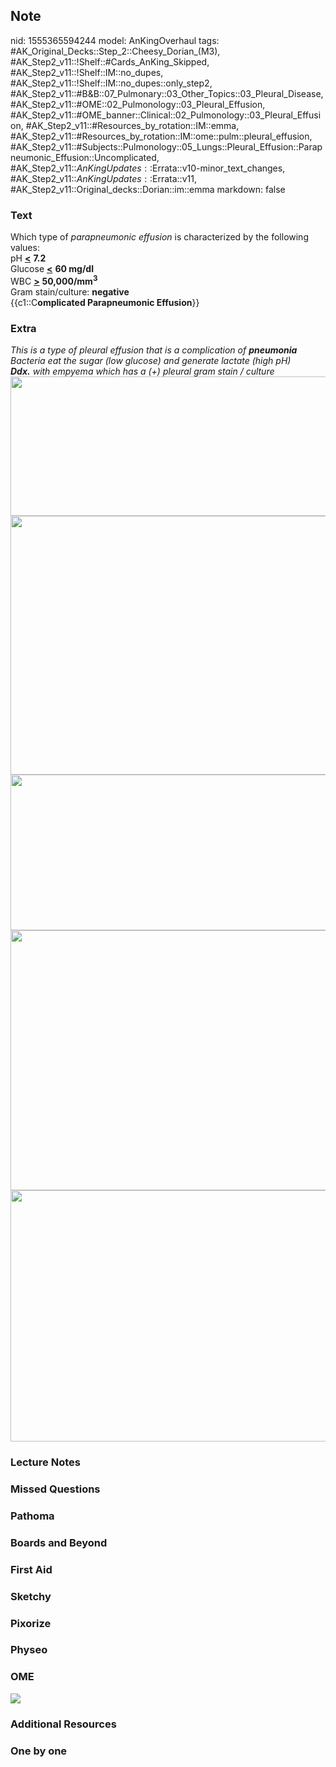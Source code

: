## Note
nid: 1555365594244
model: AnKingOverhaul
tags: #AK_Original_Decks::Step_2::Cheesy_Dorian_(M3), #AK_Step2_v11::!Shelf::#Cards_AnKing_Skipped, #AK_Step2_v11::!Shelf::IM::no_dupes, #AK_Step2_v11::!Shelf::IM::no_dupes::only_step2, #AK_Step2_v11::#B&B::07_Pulmonary::03_Other_Topics::03_Pleural_Disease, #AK_Step2_v11::#OME::02_Pulmonology::03_Pleural_Effusion, #AK_Step2_v11::#OME_banner::Clinical::02_Pulmonology::03_Pleural_Effusion, #AK_Step2_v11::#Resources_by_rotation::IM::emma, #AK_Step2_v11::#Resources_by_rotation::IM::ome::pulm::pleural_effusion, #AK_Step2_v11::#Subjects::Pulmonology::05_Lungs::Pleural_Effusion::Parapneumonic_Effusion::Uncomplicated, #AK_Step2_v11::$AnKingUpdates::$Errata::v10-minor_text_changes, #AK_Step2_v11::$AnKingUpdates::$Errata::v11, #AK_Step2_v11::Original_decks::Dorian::im::emma
markdown: false

### Text
<div>
  Which type of <i>parapneumonic effusion</i> is characterized by
  the following values:
</div>
<div>
  <div>
    pH <u><b><</b></u> <b>7.2</b>
  </div>
  <div>
    Glucose <u><b><</b></u> <b>60 mg/dl</b>
  </div>
  <div>
    WBC <u><b>></b></u> <b>50,000/mm<sup>3</sup></b>
  </div>Gram stain/culture: <b>negative</b>
</div>
<div>
  {{c1::C<b>omplicated Parapneumonic Effusion</b>}}
</div>

### Extra
<div>
  <i>This is a type of pleural effusion that is a complication of
  <b>pneumonia</b></i>
</div>
<div>
  <i>Bacteria eat the sugar (low glucose) and generate lactate
  (high pH)</i>
</div>
<div>
  <i><b>Ddx.</b> with empyema which has a (+) pleural gram stain /
  culture</i>
</div>
<div><img src="parapneum.png" class="" style=
"height: 223px; width: 552px;"><img src=
"paste-1710960351903745.jpg" class="" style=
"height: 414px; width: 552px;"></div>
<div>
  <div style="display: inline !important;">
    <i><img src="paste-1698792709554177.jpg" class="" style=
    "height: 249px; width: 552px;"></i>
  </div>
</div>
<div>
  <i><img src="paste-1687342326743041.jpg" class="" style=
  "height: 416px; width: 552px;"></i>
</div>
<div>
  <i><img src="paste-1682617862717441.jpg" class="" style=
  "height: 402px; width: 552px;"></i>
</div>

### Lecture Notes


### Missed Questions


### Pathoma


### Boards and Beyond


### First Aid


### Sketchy


### Pixorize


### Physeo


### OME
<div class="ome-widget">
  <a href=
  "https://onlinemeded.org/spa/pulmonology/pleural-effusion/acquire?ref=anki">
  <img src="_OME_AnkiFlashcards_Lesson_4.png"></a>
</div>

### Additional Resources


### One by one

